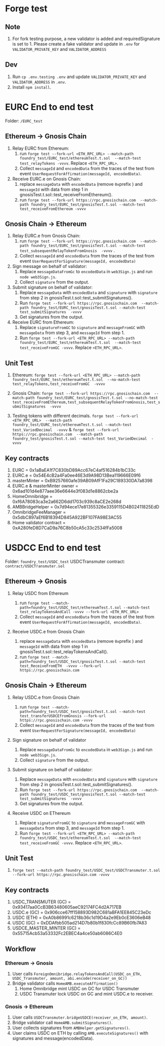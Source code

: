 # Forge test

## Note

1. For fork testing purpose, a new validator is added and requiredSignature is set to 1. Please create a fake validator and update in `.env` for `VALIDATOR_PRIVATE_KEY` and `VALIDATOR_ADDRESS`

## Dev

1. Run `cp .env.testing .env` and update `VALIDATOR_PRIVATE_KEY` and `VALIDATOR_ADDRESS` in `.env`.
2. Install `npm install`.

# EURC End to end test

Folder: `/EURC_test`

## Ethereum -> Gnosis Chain

1. Relay EURC from Ethereum:
    1. run `forge test --fork-url <ETH_RPC_URL> --match-path foundry_test/EURC_test/ethereumTest.t.sol  --match-test  test_relayTokens -vvvv`.  Replace `<ETH_RPC_URL>`.
    2. Collect `messageId` and `encodedData` from the traces of the test from event `UserRequestForAffirmation(messageId, encodedData)`.
2. Receive EURC.e on Gnosis Chain:
    1. replace `messageData` with `encodedData` (remove `0x`prefix ) and `messageId` with data from step 1 in gnosisTest.t.sol::test_receiveFromEthereum().
    2. run `forge test --fork-url https://rpc.gnosischain.com  --match-path foundry_test/EURC_test/gnosisTest.t.sol --match-test test_receiveFromEthereum -vvvv`

## Gnosis Chain -> Ethereum

1. Relay EURC.e from Gnosis Chain:
    1. run `forge test --fork-url https://rpc.gnosischain.com  --match-path foundry_test/EURC_test/gnosisTest.t.sol --match-test test_subsequentRelayTokenFromGnosis  -vvvv` .
    2. Collect `messageId` and `encodedData` from the traces of the test from event `UserRequestForSignature(messageId, encodedData)`
2. Sign message on behalf of validator:
    1. Replace `messageDataFromGc` to `encodedData` in `web3Sign.js` and run `node web3Sign.js`.
    2. Collect `signature` from the output.
3. Submit signature on behalf of validator:
    1. Replace `messageData` with `encodedData` and `signature` with `signature` from step 2 in gnosisTest.t.sol::test_submitSignatures().
    2. Run `forge test --fork-url https://rpc.gnosischain.com  --match-path foundry_test/EURC_test/gnosisTest.t.sol --match-test test_submitSignatures  -vvvv`
    3. Get signatures from the output.
4. Receive EURC from Ethereum:
    1. Replace `signatureFromGC` to `signature` and `messageFromGC` with `messageData` from step 3, and `messageId` from step 1.
    2. Run `forge test --fork-url <ETH_RPC_URL> --match-path foundry_test/EURC_test/ethereumTest.t.sol  --match-test  test_receiveFromGC -vvvv`.  Replace `<ETH_RPC_URL>`.

## Unit Test

1. Ethereum: `forge test --fork-url <ETH_RPC_URL> --match-path foundry_test/EURC_test/ethereumTest.t.sol  --no-match-test  test_relayTokens,test_receiveFromGC  -vvvv`
2. Gnosis Chain: `forge test --fork-url https://rpc.gnosischain.com  --match-path foundry_test/EURC_test/gnosisTest.t.sol --no-match-test test_receiveFromEthereum,test_subsequentRelayTokenFromGnosis,test_submitSignatures  -vvvv`

3. Testing tokens with different decimals.
    `forge test --fork-url <ETH_RPC_URL>  --match-path foundry_test/EURC_test/ethereumTest.t.sol --match-test test_VariedDecimal  -vvvv` &     `forge test --fork-url https://rpc.gnosischain.com  --match-path foundry_test/gnosisTest.t.sol --match-test test_VariedDecimal  -vvvv`

## Key contracts

1. EURC = 0x1aBaEA1f7C830bD89Acc67eC4af516284b1bC33c
2. EURC.e = 0x54E4cB2a4Fa0ee46E3d9A98D13Bea119666E09f6
3. masterMinter = 0xB9257660afe39AB09AfF1Fa29C189330DA7a8398
4. EURC.e & masterMinter owner = 0x6ad101d4e877aee36e6644e3f083d1e8862cbe2a
5. HomeOmnibridge = 0xf6A78083ca3e2a662D6dd1703c939c8aCE2e268d
6. AMBBridgeHelper = 0x7d94ece17e81355326e3359115D4B02411825EdD
7. OmnibridgeFeeManager = 0x5dbC897aEf6B18394D845A922BF107FA98E3AC55
8. Home validator contract = 0xA280feD8D7CaD9a76C8b50cA5c33c2534fFa5008

# USDCC End to end test

Folder: `foundry_test/USDC_test`
USDCTransmuter contract: `contract/USDCTransmuter.sol`

## Ethereum -> Gnosis

1. Relay USDC from Ethereum
    1. run `forge test --match-path=foundry_test/USDC_test/ethereumTest.t.sol --match-test test_relayTokensAndCall -vvvv --fork-url <ETH_RPC_URL>`
    2. Collect `messageId` and `encodedData` from the traces of the test from event `UserRequestForAffirmation(messageId, encodedData)`.

2. Receive USDC.e from Gnosis Chain
    1. replace `messageData` with `encodedData` (remove `0x`prefix ) and `messageId` with data from step 1 in gnosisTest.t.sol::test_relayTokensAndCall().
    2. run `forge test --match-path=foundry_test/USDC_test/gnosisTest.t.sol --match-test test_ReceiveFromETH  -vvvv --fork-url https://rpc.gnosischain.com`

## Gnosis Chain -> Ethereum

1. Relay USDC.e from Gnosis Chain
    1. run `forge test --match-path=foundry_test/USDC_test/gnosisTest.t.sol --match-test  test_transferUSDCEfromGnosis --fork-url https://rpc.gnosischain.com -vvvv`
    2. Collect `messageId` and `encodedData` from the traces of the test from event `UserRequestForSignature(messageId, encodedData)`
2. Sign signature on behalf of validator
    1. Replace `messageDataFromGc` to `encodedData` in `web3Sign.js` and run `node web3Sign.js`.
    2. Collect `signature` from the output.

3. Submit signature on behalf of validator:
    1. Replace `messageData` with `encodedData` and `signature` with `signature` from step 2 in gnosisTest.t.sol::test_submitSignatures().
    2. Run `forge test --fork-url https://rpc.gnosischain.com  --match-path foundry_test/USDC_test/gnosisTest.t.sol --match-test test_submitSignatures  -vvvv`
    3. Get signatures from the output.
4. Receive USDC on EThereum
    1. Replace `signatureFromGC` to `signature` and `messageFromGC` with `messageData` from step 3, and `messageId` from step 1.
    2. Run `forge test --fork-url <ETH_RPC_URL> --match-path foundry_test/USDC_test/ethereumTest.t.sol  --match-test  test_receiveFromGC -vvvv`.  Replace `<ETH_RPC_URL>`.

## Unit Test

1. `forge test --match-path foundry_test/USDC_test/USDCTransmuter.t.sol --fork-url https://rpc.gnosischain.com -vvvv`

## Key contracts

1. USDC_TRANSMUTER (GC) = 0x93417aa0CcB3B63480605aeC92174FC4d2A717EB
2. USDC.e (GC) = 0x906cce67ff158893D982C681aBFA1EE845C23eDc
3. USDC (ETH) = 0xA0b86991c6218b36c1d19D4a2e9Eb0cE3606eB48
4. USDC (GC) = 0xDDAfbb505ad214D7b80b1f830fcCc89B60fb7A83
5. USDCE_MASTER_MINTER (GC) = 0x55715Acb53a53332Fc2EBEC4a4ce50ab6086C4E0

## Workflow

### Ethereum -> Gnosis

1. User calls `ForeignOmnibridge.relayTokensAndCall(USDC_on_ETH, USDC_Transmuter, amount, abi.encode(receiver_on_GC))`
2. Bridge validator calls `HomeAMB.executeAffirmation()`
    1. Home Omnibridge mint USDC on GC for USDC Transmuter
    2. USDC Transmuter lock USDC on GC and mint USDC.e to receiver.

### Gnosis -> Ethereum

1. User calls `USDCTransmuter.bridgeUSDCE(receiver_on_ETH, amount)`.
2. Bridge validator call `HomeAMB.submitSignatures()`.
3. User collects signatures from `AMBHelper.getSignatures()`.
4. User claims USDC on ETH by calling `AMB.executeSignatures()` with signatures and message(encodedData).
